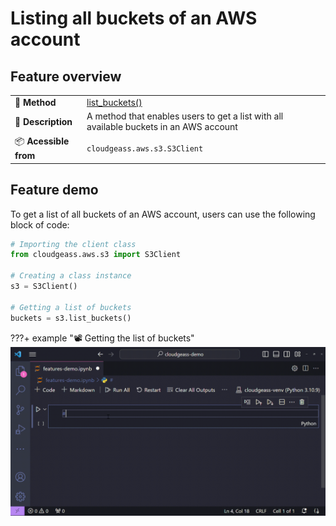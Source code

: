# Listing all buckets of an AWS account

## Feature overview

| | |
| :-- | :-- |
| 🚀 **Method** | [list_buckets()](../../mkdocstrings/s3.md/#cloudgeass.aws.s3.S3Client.list_buckets) |
| 📄 **Description** | A method that enables users to get a list with all available buckets in an AWS account |
| 📦 **Acessible from** | `cloudgeass.aws.s3.S3Client` |

## Feature demo

To get a list of all buckets of an AWS account, users can use the following block of code:

```python
# Importing the client class
from cloudgeass.aws.s3 import S3Client

# Creating a class instance
s3 = S3Client()

# Getting a list of buckets
buckets = s3.list_buckets()
```

???+ example "📽️ Getting the list of buckets"
    ![A video gif showing the list_buckets() method](../../../assets/gifs/s3-list_buckets.gif)